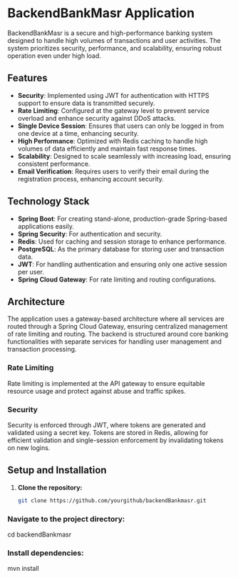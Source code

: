 # BackendBankMasr Application

BackendBankMasr is a secure and high-performance banking system designed to handle high volumes of transactions and user activities. The system prioritizes security, performance, and scalability, ensuring robust operation even under high load.

## Features

- **Security**: Implemented using JWT for authentication with HTTPS support to ensure data is transmitted securely.
- **Rate Limiting**: Configured at the gateway level to prevent service overload and enhance security against DDoS attacks.
- **Single Device Session**: Ensures that users can only be logged in from one device at a time, enhancing security.
- **High Performance**: Optimized with Redis caching to handle high volumes of data efficiently and maintain fast response times.
- **Scalability**: Designed to scale seamlessly with increasing load, ensuring consistent performance.
- **Email Verification**: Requires users to verify their email during the registration process, enhancing account security.

## Technology Stack

- **Spring Boot**: For creating stand-alone, production-grade Spring-based applications easily.
- **Spring Security**: For authentication and security.
- **Redis**: Used for caching and session storage to enhance performance.
- **PostgreSQL**: As the primary database for storing user and transaction data.
- **JWT**: For handling authentication and ensuring only one active session per user.
- **Spring Cloud Gateway**: For rate limiting and routing configurations.

## Architecture

The application uses a gateway-based architecture where all services are routed through a Spring Cloud Gateway, ensuring centralized management of rate limiting and routing. The backend is structured around core banking functionalities with separate services for handling user management and transaction processing.

### Rate Limiting

Rate limiting is implemented at the API gateway to ensure equitable resource usage and protect against abuse and traffic spikes.

### Security

Security is enforced through JWT, where tokens are generated and validated using a secret key. Tokens are stored in Redis, allowing for efficient validation and single-session enforcement by invalidating tokens on new logins.

## Setup and Installation

1. **Clone the repository:**
   ```bash
   git clone https://github.com/yourgithub/backendBankmasr.git
### Navigate to the project directory:
cd backendBankmasr

### Install dependencies:
mvn install


